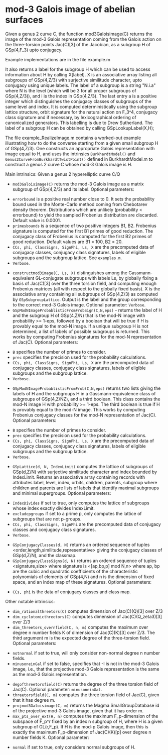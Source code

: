 # mod-3 Galois image of abelian surfaces
Given a genus 2 curve C, the function mod3Galoisimage(C) returns the image of the mod-3 Galois representation coming from the Galois action on the three-torsion points Jac(C)[3] of the Jacobian, as a subgroup H of GSp(4,F_3) upto conjugacy.

Example implementations are in the file example.m

It also returns a label for the subgroup H which can be used to access information about H by calling X[label]. X is an associative array listing all subgroups of GSp(4,Z/3) with surjective similitude character, upto conjugacy using unique labels. The label of a subgroup is a string "N.i.a" where N is the level (which will be 3 for all proper subgroups of GSp(4,Z/3)), and i is the index in GSp(4,Z/3). The last entry a is a positive integer which distinguishes the conjugacy classes of subgroups of the same level and index. It is computed deterministically using the subgroup lattice structure, orbit signature for the natural action on F_3^4, conjugacy class signature and if necessary, by lexicographical ordering of canonicalized generators. This labelling is due to Drew Sutherland. The label of a subgroup H can be obtained by calling GSpLookupLabel(X,H);

The file example_RealizeImage.m contains a worked-out example illustrating how to do the converse starting from a given small subgroup H of GSp(4,Z/3). One constructs an appropriate Galois representation with image equal to H, and uses the intrinsics ```BurkhardtModel()``` and ```Genus2CurveFromBurkhardtTwistPoint()``` defined in BurkhardtModel.m to construct a genus 2 curve C whose mod-3 Galois image is H.

Main intrinsics:
Given a genus 2 hyperelliptic curve C/Q
- `mod3Galoisimage(C)` returns the mod-3 Galois image as a matrix subgroup of GSp(4,Z/3) and its label.
Optional parameters:
* `errorbound` is a positive real number close to 0. It sets the probability bound used in the Monte-Carlo method coming from Chebotarev density theorem. Distributions which are unlikely (probability < errorbound) to yield the sampled Frobenius distribution are discarded. Default value is 0.0001.
* `primesbounds` is a sequence of two positive integers B1, B2. Frobenius signature is computed for the first B1 primes of good reduction. The conjugacy class of Frobenius is computed for the first B2 primes of good reduction. Default values are B1 = 100, B2 = 20.
* `CCs, phi, ClassSigns, SignPhi, Ls, X` are the precomputed data of conjugacy classes, conjugacy class signatures, labels of eligible subgroups and the subgroup lattice. See `examples.m`.
* `Verbose`.
- `constructmod3image(C, Ls, X)` distinguishes among the Gassmann-equivalent GL-conjugate subgroups with labels Ls, by globally fixing a basis of Jac(C)[3] over the three torsion field, and computing enough Frobenius matrices (all with respect to the globally fixed basis). X is the associative array containing all subgroups of GSp(4,Z/3) as computed by `GSpSubgroupLattice`. Output is the label and the group corresponding to the correct mod-3 Galois image.
Optional parameter: `Verbose`.
- `GSpModNImageProbablisticFromFrobSign(C,N,eps)` - returns the label of H and the subgroup H of GSp(4,Z/N) that is the mod-N image with probability >= 1-eps, followed by a boolean that will be true if H is provably equal to the mod-N image. If a unique subgroup H is not determined, a list of labels of possible subgroups is returned. This works by computing Frobenius signatures for the mod-N representation of Jac(C).
Optional parameters:
* `B` specifies the number of primes to consider.
* `prec` specifies the precision used for the probability calculations.
* `CCs, phi, ClassSigns, SignPhi, Ls, X` are the precomputed data of conjugacy classes, conjugacy class signatures, labels of eligible subgroups and the subgroup lattice.
* `Verbose`.
- `GSpModNImageProbablisticFromFrob(C,N,eps)` returns two lists giving the labels of H and the subgroups H in a Gassmann-equivalence class of subgroups of GSp(4,Z/NZ), and a third boolean. This class contains the mod-N image H with probability >= 1-eps. The third boolean is true if H is provably equal to the mod-N image. This works by computing Frobenius conjugacy classes for the mod-N representation of Jac(C).
Optional parameters:
* `B` specifies the number of primes to consider.
* `prec` specifies the precision used for the probability calculations.
* `CCs, phi, ClassSigns, SignPhi, Ls, X` are the precomputed data of conjugacy classes, conjugacy class signatures, labels of eligible subgroups and the subgroup lattice.
* `Verbose`.
- `GSpLattice(d, N, IndexLimit)` computes the lattice of subgroups of GSp(d,Z/N) with surjective similitude character and index bounded by IndexLimit. Returns an associative array containing records with attributes label, level, index, orbits, children, parents, subgroup where children and parents are lists of labels that identify maximal subgroups and minimal supergroups.
Optional parameters:
* `IndexDivides` if set to true, only computes the lattice of subgroups whose index exactly divides IndexLimit.
* `excludepgroups` if set to a prime p, only computes the lattice of subgroups that are not p-groups.
* `CCs, phi, ClassSigns, SignPhi` are the precomputed data of conjugacy classes and conjugacy class signatures.
* `Verbose`.
- `GSpConjugacyClasses(d, N)` returns an ordered sequence of tuples <order,length,similitude,representative> giving the conjugacy classes of GSp(d,Z/N), and the classmap.
- `GSpConjugacyClassSigns(d, N)` returns an ordered sequence of tuples <signature,size> where signature is <[ap,bp,p] mod N,n> where ap, bp are the cubic and quadratic coefficients of the characteristic polynomials of elements of GSp(4,N) and n is the dimension of fixed space, and an index map of these signatures.
Optional parameters:
* `CCs, phi` is the data of conjugacy classes and class map.

Other notable intrinsics:
- `dim_rationalthreetors(C)` computes dimension of Jac(C)(Q)[3] over Z/3
- `dim_cyclotomicthreetors(C)` computes dimension of Jac(C)(Q_zeta3)[3] over Z/3
- `dim_threetors_overnfield(C, n, m)` computes the maximum over degree n number fields K of dimension of Jac(C)(K)[3] over Z/3. The third argument m is the expected degree of the three-torsion field.
Optional parameters:
* `notnormal` if set to true, will only consider non-normal degree n number fields.
* `minusoneinGal` if set to false, specifies that -I is not in the mod-3 Galois image, i.e., that the projective mod-3 Galois representation is the same as the mod-3 Galois representation.
- `degofthreetorsfield(C)` returns the degree of the three torsion field of Jac(C). Optional parameter: `minusoneinGal`.
- `threetorsfield(C, m)` computes the three torsion field of Jac(C), given that it has degree m.
- `projmod3Galoisimage(C, m)` returns the Magma SmallGroupDatabase id of the projective mod-3 Galois image, given that it has order m.
- `max_pts_over_ext(H, n)` computes the maximum F_p-dimension of the subspace of F_p^r fixed by an index n subgroup of H, where H is a given subgroup of GL(r,F_p). If H is the mod-p Galois image, then this is exactly the maximum F_p-dimension of Jac(C)(K)[p] over degree n number fields K.
Optional parameter:
* `normal` if set to true, only considers normal subgroups of H.
